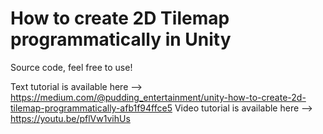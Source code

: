 # How to create 2D Tilemap programmatically in Unity

Source code, feel free to use!

Text tutorial is available here --> https://medium.com/@pudding_entertainment/unity-how-to-create-2d-tilemap-programmatically-afb1f94ffce5
Video tutorial is available here --> https://youtu.be/pflVw1vihUs
